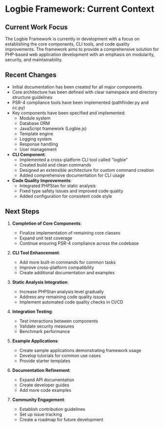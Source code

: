 # Logbie Framework: Current Context

## Current Work Focus

The Logbie Framework is currently in development with a focus on establishing the core components, CLI tools, and code quality improvements. The framework aims to provide a comprehensive solution for PHP-based web application development with an emphasis on modularity, security, and maintainability.

## Recent Changes

- Initial documentation has been created for all major components
- Core architecture has been defined with clear namespace and directory structure guidelines
- PSR-4 compliance tools have been implemented (pathfinder.py and cc.py)
- Key components have been specified and implemented:
  - Module system
  - Database ORM
  - JavaScript framework (Logbie.js)
  - Template engine
  - Logging system
  - Response handling
  - User management
- **CLI Component**:
  - Implemented a cross-platform CLI tool called "logbie"
  - Created build and clean commands
  - Designed an extensible architecture for custom command creation
  - Added comprehensive documentation for CLI usage
- **Code Quality Improvements**:
  - Integrated PHPStan for static analysis
  - Fixed type safety issues and improved code quality
  - Added configuration for consistent code style

## Next Steps

1. **Completion of Core Components**:
   - Finalize implementation of remaining core classes
   - Expand unit test coverage
   - Continue ensuring PSR-4 compliance across the codebase

2. **CLI Tool Enhancement**:
   - Add more built-in commands for common tasks
   - Improve cross-platform compatibility
   - Create additional documentation and examples

3. **Static Analysis Integration**:
   - Increase PHPStan analysis level gradually
   - Address any remaining code quality issues
   - Implement automated code quality checks in CI/CD

4. **Integration Testing**:
   - Test interactions between components
   - Validate security measures
   - Benchmark performance

5. **Example Applications**:
   - Create sample applications demonstrating framework usage
   - Develop tutorials for common use cases
   - Provide starter templates

6. **Documentation Refinement**:
   - Expand API documentation
   - Create developer guides
   - Add more code examples

7. **Community Engagement**:
   - Establish contribution guidelines
   - Set up issue tracking
   - Create a roadmap for future development